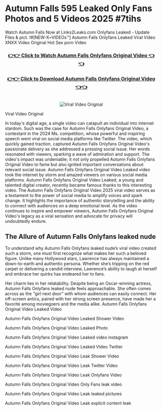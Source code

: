 # Autumn Falls 595 Leaked Only Fans Photos and 5 Videos 2025 #7tihs

Watch Autumn Falls Now at Links2Leaks.com Onlyfans Leaked - Update Files & pict. !#[NEW-X~VIDEOs™] Autumn Falls Onlyfans Leaked Viral Video XNXX Video Original Hot Sex porn Video
<br>
<div align="center">
<h3><a href="https://links2leaks.com/autumnfalls" rel="nofollow">👉👉 Click to Watch Autumn Falls Onlyfans Original Video 👈👈</a></h3>
<h3><a href="https://links2leaks.com/autumnfalls" rel="nofollow">👉👉 Click to Download Autumn Falls Onlyfans Original Video 👈👈</a></h3>
<br>
<a href="https://links2leaks.com/autumnfalls" rel="nofollow"><img src="https://i.ibb.co/Gkj2r4b/banner.png" alt="Viral Video Original" style="max-width: 100%; display: inline-block;" data-target="animated-image.originalImage"></a>
</div>

Viral Video Original

In today's digital age, a single video can catapult an individual into internet stardom. Such was the case for Autumn Falls Onlyfans Original Video, a contestant in the 2024 Ms. competition, whose powerful and inspiring speech went viral on social media platforms like Twitter.
The video, which quickly gained traction, captured Autumn Falls Onlyfans Original Video's passionate delivery as she addressed a pressing social issue. Her words resonated with viewers, sparking a wave of admiration and support. The video's impact was undeniable; it not only propelled Autumn Falls Onlyfans Original Video to fame but also ignited important conversations about relevant social issue.
Autumn Falls Onlyfans Original Video Leaked video took the internet by storm and amazed viewers on various social media platforms. Autumn Falls Onlyfans Original Video Leaked, a young and talented digital creator, recently became famous thanks to this interesting video.
The Autumn Falls Onlyfans Original Video 2025 viral video serves as a testament to the power of social media to amplify voices and spark change. It highlights the importance of authentic storytelling and the ability to connect with audiences on a deep emotional level. As the video continues to inspire and empower viewers, Autumn Falls Onlyfans Original Video's legacy as a viral sensation and advocate for privacy will undoubtedly endure.

<h2>The Allure of Autumn Falls Onlyfans leaked nude</h2>


To understand why Autumn Falls Onlyfans leaked nude’s viral video created such a storm, one must first recognize what makes her such a beloved figure. Unlike many Hollywood stars, Lawrence has always maintained a down-to-earth and authentic persona. Whether she’s tripping on the red carpet or delivering a candid interview, Lawrence’s ability to laugh at herself and embrace her quirks has endeared her to fans.

Her charm lies in her relatability. Despite being an Oscar-winning actress, Autumn Falls Onlyfans leaked nude feels approachable. She often comes across as the "girl next door" with whom audiences can easily connect. Her off-screen antics, paired with her strong screen presence, have made her a favorite among moviegoers and the media alike.
Autumn Falls Onlyfans Original Video Leaked Video

Autumn Falls Onlyfans Original Video Leaked Shower Video

Autumn Falls Onlyfans Original Video Leaked Photo

Autumn Falls Onlyfans Original Video Leaked video instagram

Autumn Falls Onlyfans Original Video Leaked Video Twitter

Autumn Falls Onlyfans Original Video Leak Shower Video

Autumn Falls Onlyfans Original Video Leak Twitter Video

Autumn Falls Onlyfans Original Video Leak Onlyfans Video

Autumn Falls Onlyfans Original Video Only Fans leak video

Autumn Falls Onlyfans Original Video Leak leaked pictures

Autumn Falls Onlyfans Original Video Leak explicit content leak